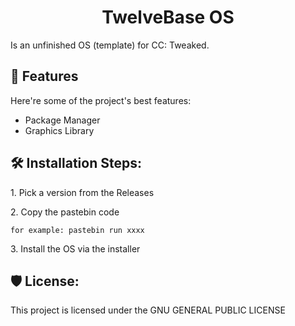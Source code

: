 <h1 align="center" id="title">TwelveBase OS</h1>

<p id="description">Is an unfinished OS (template) for CC: Tweaked.</p>

  
  
<h2>🧐 Features</h2>

Here're some of the project's best features:

*   Package Manager
*   Graphics Library

<h2>🛠️ Installation Steps:</h2>

<p>1. Pick a version from the Releases</p>

<p>2. Copy the pastebin code</p>

```
for example: pastebin run xxxx
```

<p>3. Install the OS via the installer</p>

<h2>🛡️ License:</h2>

This project is licensed under the GNU GENERAL PUBLIC LICENSE
